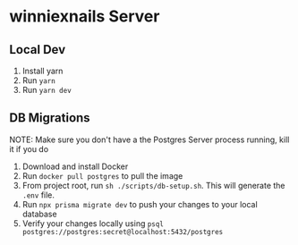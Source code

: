 # winniexnails Server

## Local Dev

1. Install yarn
2. Run `yarn`
3. Run `yarn dev`

## DB Migrations

NOTE: Make sure you don't have a the Postgres Server process running, kill it if you do

1. Download and install Docker
2. Run `docker pull postgres` to pull the image
3. From project root, run `sh ./scripts/db-setup.sh`. This will generate the `.env` file.
4. Run `npx prisma migrate dev` to push your changes to your local database
5. Verify your changes locally using `psql postgres://postgres:secret@localhost:5432/postgres`
